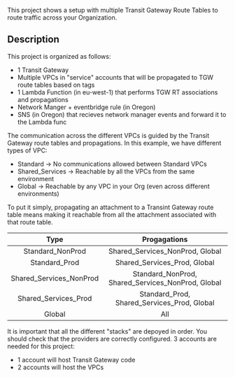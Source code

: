 This project shows a setup with multiple Transit Gateway Route Tables to route traffic across your Organization.

## Description
This project is organized as follows:
* 1 Transit Gateway
* Multiple VPCs in "service" accounts that will be propagated to TGW route tables based on tags
* 1 Lambda Function (in eu-west-1) that performs TGW RT associations and propagations
* Network Manger + eventbridge rule (in Oregon)
* SNS (in Oregon) that recieves network manager events and forward it to the Lambda func

The communication across the different VPCs is guided by the Transit Gateway route tables and propagations.
In this example, we have different types of VPC:
- Standard -> No communications allowed between Standard VPCs
- Shared_Services -> Reachable by all the VPCs from the same environment
- Global -> Reachable by any VPC in your Org (even across different environments)

To put it simply, propagating an attachment to a Transint Gateway route table means making it reachable
from all the attachment associated with that route table.

| Type | Progagations |
| :---: | :---: |
| Standard_NonProd | Shared_Services_NonProd, Global |
| Standard_Prod | Shared_Services_Prod, Global |
| Shared_Services_NonProd | Standard_NonProd, Shared_Services_NonProd, Global |
| Shared_Services_Prod | Standard_Prod, Shared_Services_Prod, Global |
| Global | All |

It is important that all the different "stacks" are depoyed in order.
You should check that the providers are correctly configured. 3 accounts are needed for this project:
- 1 account will host Transit Gateway code
- 2 accounts will host the VPCs